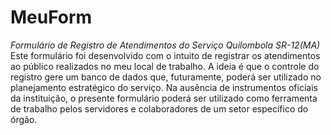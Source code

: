 # MeuForm
_Formulário de Registro de Atendimentos do Serviço Quilombola SR-12(MA)_
Este formulário foi desenvolvido com o intuito de registrar os atendimentos ao público realizados no meu local de trabalho. A ideia é que o controle do registro gere um banco de dados que, futuramente, poderá ser utilizado no planejamento estratégico do serviço. Na ausência de instrumentos oficiais da instituição, o presente formulário poderá ser utilizado como ferramenta de trabalho pelos servidores e colaboradores de um setor específico do órgão.